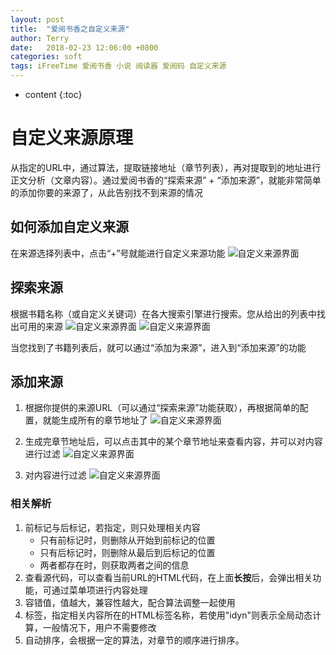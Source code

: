 ```yaml
---
layout: post
title:  "爱阅书香之自定义来源"
author: Terry
date:   2018-02-23 12:06:00 +0800
categories: soft
tags: iFreeTime 爱阅书香 小说 阅读器 爱阅码 自定义来源
---
```

 
* content
{:toc}

# 自定义来源原理

从指定的URL中，通过算法，提取链接地址（章节列表），再对提取到的地址进行正文分析（文章内容）。通过爱阅书香的“探索来源” + “添加来源”，就能非常简单的添加你要的来源了，从此告别找不到来源的情况






## 如何添加自定义来源

在来源选择列表中，点击“+”号就能进行自定义来源功能
![自定义来源界面](/files/ift_cs1.png)


## 探索来源

根据书籍名称（或自定义关键词）在各大搜索引擎进行搜索。您从给出的列表中找出可用的来源
![自定义来源界面](/files/ift_cs2.png)
![自定义来源界面](/files/ift_cs3.png)

当您找到了书籍列表后，就可以通过“添加为来源”，进入到“添加来源”的功能

## 添加来源

1. 根据你提供的来源URL（可以通过“探索来源”功能获取），再根据简单的配置，就能生成所有的章节地址了
![自定义来源界面](/files/ift_cs4.png)

2. 生成完章节地址后，可以点击其中的某个章节地址来查看内容，并可以对内容进行过滤
![自定义来源界面](/files/ift_cs5.png)

3. 对内容进行过滤
![自定义来源界面](/files/ift_cs6.png)

### 相关解析
1. 前标记与后标记，若指定，则只处理相关内容
    * 只有前标记时，则删除从开始到前标记的位置
    * 只有后标记时，则删除从最后到后标记的位置
    * 两者都存在时，则获取两者之间的信息
2. 查看源代码，可以查看当前URL的HTML代码，在上面**长按**后，会弹出相关功能，可通过菜单项进行内容处理
3. 容错值，值越大，兼容性越大，配合算法调整一起使用
4. 标签，指定相关内容所在的HTML标签名称，若使用"idyn"则表示全局动态计算，一般情况下，用户不需要修改
5. 自动排序，会根据一定的算法，对章节的顺序进行排序。




